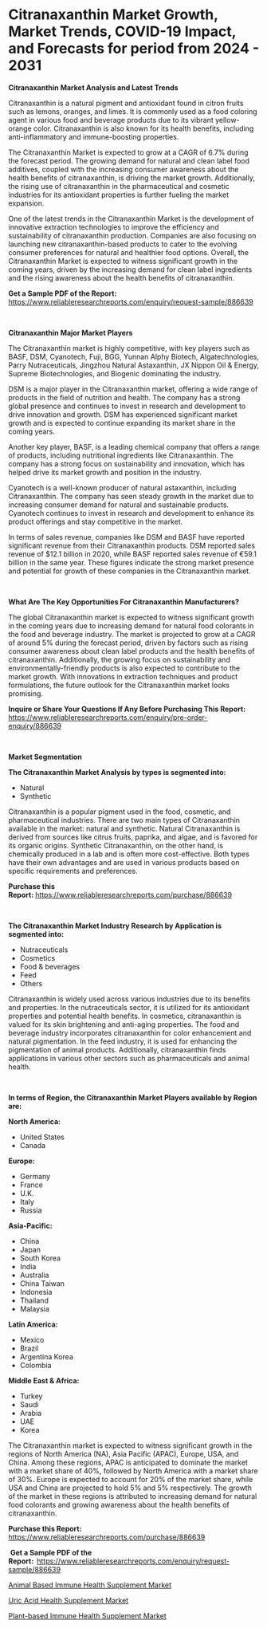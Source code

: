 <p><h1>Citranaxanthin Market Growth, Market Trends, COVID-19 Impact, and Forecasts for period from 2024 - 2031</h1></p><p><strong>Citranaxanthin Market Analysis and Latest Trends</strong></p>
<p><p>Citranaxanthin is a natural pigment and antioxidant found in citron fruits such as lemons, oranges, and limes. It is commonly used as a food coloring agent in various food and beverage products due to its vibrant yellow-orange color. Citranaxanthin is also known for its health benefits, including anti-inflammatory and immune-boosting properties.</p><p>The Citranaxanthin Market is expected to grow at a CAGR of 6.7% during the forecast period. The growing demand for natural and clean label food additives, coupled with the increasing consumer awareness about the health benefits of citranaxanthin, is driving the market growth. Additionally, the rising use of citranaxanthin in the pharmaceutical and cosmetic industries for its antioxidant properties is further fueling the market expansion.</p><p>One of the latest trends in the Citranaxanthin Market is the development of innovative extraction technologies to improve the efficiency and sustainability of citranaxanthin production. Companies are also focusing on launching new citranaxanthin-based products to cater to the evolving consumer preferences for natural and healthier food options. Overall, the Citranaxanthin Market is expected to witness significant growth in the coming years, driven by the increasing demand for clean label ingredients and the rising awareness about the health benefits of citranaxanthin.</p></p>
<p><strong>Get a Sample PDF of the Report:&nbsp;</strong> <a href="https://www.reliableresearchreports.com/enquiry/request-sample/886639">https://www.reliableresearchreports.com/enquiry/request-sample/886639</a></p>
<p>&nbsp;</p>
<p><strong>Citranaxanthin Major Market Players</strong></p>
<p><p>The Citranaxanthin market is highly competitive, with key players such as BASF, DSM, Cyanotech, Fuji, BGG, Yunnan Alphy Biotech, Algatechnologies, Parry Nutraceuticals, Jingzhou Natural Astaxanthin, JX Nippon Oil & Energy, Supreme Biotechnologies, and Biogenic dominating the industry. </p><p>DSM is a major player in the Citranaxanthin market, offering a wide range of products in the field of nutrition and health. The company has a strong global presence and continues to invest in research and development to drive innovation and growth. DSM has experienced significant market growth and is expected to continue expanding its market share in the coming years.</p><p>Another key player, BASF, is a leading chemical company that offers a range of products, including nutritional ingredients like Citranaxanthin. The company has a strong focus on sustainability and innovation, which has helped drive its market growth and position in the industry.</p><p>Cyanotech is a well-known producer of natural astaxanthin, including Citranaxanthin. The company has seen steady growth in the market due to increasing consumer demand for natural and sustainable products. Cyanotech continues to invest in research and development to enhance its product offerings and stay competitive in the market.</p><p>In terms of sales revenue, companies like DSM and BASF have reported significant revenue from their Citranaxanthin products. DSM reported sales revenue of $12.1 billion in 2020, while BASF reported sales revenue of €59.1 billion in the same year. These figures indicate the strong market presence and potential for growth of these companies in the Citranaxanthin market.</p></p>
<p>&nbsp;</p>
<p><strong>What Are The Key Opportunities For Citranaxanthin Manufacturers?</strong></p>
<p><p>The global Citranaxanthin market is expected to witness significant growth in the coming years due to increasing demand for natural food colorants in the food and beverage industry. The market is projected to grow at a CAGR of around 5% during the forecast period, driven by factors such as rising consumer awareness about clean label products and the health benefits of citranaxanthin. Additionally, the growing focus on sustainability and environmentally-friendly products is also expected to contribute to the market growth. With innovations in extraction techniques and product formulations, the future outlook for the Citranaxanthin market looks promising.</p></p>
<p><strong>Inquire or Share Your Questions If Any Before Purchasing This Report:</strong> <a href="https://www.reliableresearchreports.com/enquiry/pre-order-enquiry/886639">https://www.reliableresearchreports.com/enquiry/pre-order-enquiry/886639</a></p>
<p>&nbsp;</p>
<p><strong>Market Segmentation</strong></p>
<p><strong>The Citranaxanthin Market Analysis by types is segmented into:</strong></p>
<p><ul><li>Natural</li><li>Synthetic</li></ul></p>
<p><p>Citranaxanthin is a popular pigment used in the food, cosmetic, and pharmaceutical industries. There are two main types of Citranaxanthin available in the market: natural and synthetic. Natural Citranaxanthin is derived from sources like citrus fruits, paprika, and algae, and is favored for its organic origins. Synthetic Citranaxanthin, on the other hand, is chemically produced in a lab and is often more cost-effective. Both types have their own advantages and are used in various products based on specific requirements and preferences.</p></p>
<p><strong>Purchase this Report:&nbsp;</strong><a href="https://www.reliableresearchreports.com/purchase/886639">https://www.reliableresearchreports.com/purchase/886639</a></p>
<p>&nbsp;</p>
<p><strong>The Citranaxanthin Market Industry Research by Application is segmented into:</strong></p>
<p><ul><li>Nutraceuticals</li><li>Cosmetics</li><li>Food & beverages</li><li>Feed</li><li>Others</li></ul></p>
<p><p>Citranaxanthin is widely used across various industries due to its benefits and properties. In the nutraceuticals sector, it is utilized for its antioxidant properties and potential health benefits. In cosmetics, citranaxanthin is valued for its skin brightening and anti-aging properties. The food and beverage industry incorporates citranaxanthin for color enhancement and natural pigmentation. In the feed industry, it is used for enhancing the pigmentation of animal products. Additionally, citranaxanthin finds applications in various other sectors such as pharmaceuticals and animal health.</p></p>
<p>&nbsp;</p>
<p><strong>In terms of Region, the Citranaxanthin Market Players available by Region are:</strong></p>
<p>
    <p> <strong> North America: </strong>
        <ul>
            <li>United States</li>
            <li>Canada</li>
        </ul>
        </p> 
    <p> <strong> Europe: </strong>
        <ul>
            <li>Germany</li>
            <li>France</li>
            <li>U.K.</li>
            <li>Italy</li>
            <li>Russia</li>
        </ul>
        </p> 
    <p> <strong> Asia-Pacific: </strong>
        <ul>
            <li>China</li>
            <li>Japan</li>
            <li>South Korea</li>
            <li>India</li>
            <li>Australia</li>
            <li>China Taiwan</li>
            <li>Indonesia</li>
            <li>Thailand</li>
            <li>Malaysia</li>
        </ul>
        </p> 
    <p> <strong> Latin America: </strong>
        <ul>
            <li>Mexico</li>
            <li>Brazil</li>
            <li>Argentina Korea</li>
            <li>Colombia</li>
        </ul>
        </p> 
    <p> <strong> Middle East & Africa: </strong>
        <ul>
            <li>Turkey</li>
            <li>Saudi</li>
            <li>Arabia</li>
            <li>UAE</li>
            <li>Korea</li>
        </ul>
    </p>
    </p>
<p><p>The Citranaxanthin market is expected to witness significant growth in the regions of North America (NA), Asia Pacific (APAC), Europe, USA, and China. Among these regions, APAC is anticipated to dominate the market with a market share of 40%, followed by North America with a market share of 30%. Europe is expected to account for 20% of the market share, while USA and China are projected to hold 5% and 5% respectively. The growth of the market in these regions is attributed to increasing demand for natural food colorants and growing awareness about the health benefits of citranaxanthin.</p></p>
<p><strong>Purchase this Report: </strong><a href="https://www.reliableresearchreports.com/purchase/886639">https://www.reliableresearchreports.com/purchase/886639</a></p>
<p>&nbsp;<strong>Get a Sample PDF of the Report:&nbsp;&nbsp;</strong><a href="https://www.reliableresearchreports.com/enquiry/request-sample/886639">https://www.reliableresearchreports.com/enquiry/request-sample/886639</a></p>
<p><strong></strong></p>
<p><p><a href="https://view.publitas.com/reportprime-1/global-animal-based-immune-health-supplement-market-size-and-market-trends-insights-and-projections-from-2023-to-2030/">Animal Based Immune Health Supplement Market</a></p><p><a href="https://view.publitas.com/reportprime-1/uric-acid-health-supplement-market-size-growth-outlook-from-2023-to-2030-projecting-at-markets-trends-analysis-by-application-regional-outlook-and-revenue/">Uric Acid Health Supplement Market</a></p><p><a href="https://view.publitas.com/reportprime-1/plant-based-immune-health-supplement-market-share-market-new-trends-analysis-report-by-type-by-application-by-end-use-by-region-and-segment-forecasts-2023-2030/">Plant-based Immune Health Supplement Market</a></p></p>